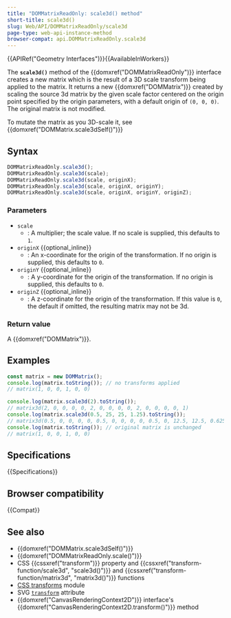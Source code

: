 ```yaml
---
title: "DOMMatrixReadOnly: scale3d() method"
short-title: scale3d()
slug: Web/API/DOMMatrixReadOnly/scale3d
page-type: web-api-instance-method
browser-compat: api.DOMMatrixReadOnly.scale3d
---
```


{{APIRef("Geometry Interfaces")}}{{AvailableInWorkers}}

The **`scale3d()`** method of the {{domxref("DOMMatrixReadOnly")}} interface creates a new matrix which is the result of a 3D scale transform being applied
to the matrix. It returns a new {{domxref("DOMMatrix")}} created by scaling the source 3d matrix by the given scale factor centered on the origin point specified by the origin parameters, with a default origin of `(0, 0, 0)`. The original matrix is not modified.

To mutate the matrix as you 3D-scale it, see {{domxref("DOMMatrix.scale3dSelf()")}}

## Syntax

```js
DOMMatrixReadOnly.scale3d();
DOMMatrixReadOnly.scale3d(scale);
DOMMatrixReadOnly.scale3d(scale, originX);
DOMMatrixReadOnly.scale3d(scale, originX, originY);
DOMMatrixReadOnly.scale3d(scale, originX, originY, originZ);
```

### Parameters

- `scale`
  - : A multiplier; the scale value. If no scale is supplied, this defaults to `1`.
- `originX` {{optional_inline}}
  - : An x-coordinate for the origin of the transformation. If no origin is supplied, this defaults to `0`.
- `originY` {{optional_inline}}
  - : A y-coordinate for the origin of the transformation. If no origin is supplied, this defaults to `0`.
- `originZ` {{optional_inline}}
  - : A z-coordinate for the origin of the transformation. If this value is `0`, the default if omitted, the resulting matrix may not be 3d.

### Return value

A {{domxref("DOMMatrix")}}.

## Examples

```js
const matrix = new DOMMatrix();
console.log(matrix.toString()); // no transforms applied
// matrix(1, 0, 0, 1, 0, 0)

console.log(matrix.scale3d(2).toString());
// matrix3d(2, 0, 0, 0, 0, 2, 0, 0, 0, 0, 2, 0, 0, 0, 0, 1)
console.log(matrix.scale3d(0.5, 25, 25, 1.25).toString());
// matrix3d(0.5, 0, 0, 0, 0, 0.5, 0, 0, 0, 0, 0.5, 0, 12.5, 12.5, 0.625, 1)
console.log(matrix.toString()); // original matrix is unchanged
// matrix(1, 0, 0, 1, 0, 0)
```

## Specifications

{{Specifications}}

## Browser compatibility

{{Compat}}

## See also

- {{domxref("DOMMatrix.scale3dSelf()")}}
- {{domxref("DOMMatrixReadOnly.scale()")}}
- CSS {{cssxref("transform")}} property and {{cssxref("transform-function/scale3d", "scale3d()")}} and {{cssxref("transform-function/matrix3d", "matrix3d()")}} functions
- [CSS transforms](/en-US/docs/Web/CSS/CSS_transforms) module
- SVG [`transform`](/en-US/docs/Web/SVG/Attribute/transform) attribute
- {{domxref("CanvasRenderingContext2D")}} interface's {{domxref("CanvasRenderingContext2D.transform()")}} method
